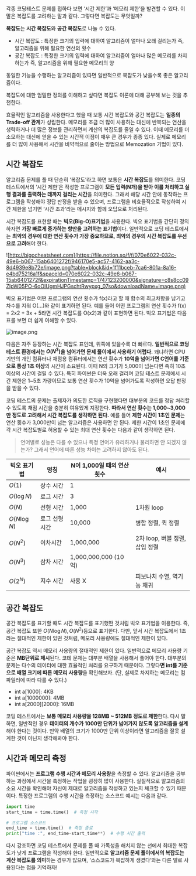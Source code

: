 각종 코딩테스트 문제를 접하다 보면 ‘시간 제한’과 ‘메모리 제한’을 발견할 수 있다. 이 말은 복잡도를 고려하는 말과 같다. 그렇다면 복잡도는 무엇일까?

**복잡도**는 **시간 복잡도**와 **공간 복잡도**로 나눌 수 있다.

- 시간 복잡도 : 특정한 크기의 입력에 대하여 알고리즘이 얼마나 오래 걸리는가
                     즉, 알고리즘을 위해 필요한 연산의 횟수
- 공간 복잡도 : 특정한 크기의 입력에 대하여 알고리즘이 얼마나 많은 메모리를 차지하는가
                     즉, 알고리즘을 위해 필요한 메모리의 양

동일한 기능을 수행하는 알고리즘이 있따면 일반적으로 복잡도가 낮을수록 좋은 알고리즘이다.

복잡도에 대한 엄밀한 정의를 이해하고 싶다면 복잡도 이론에 대해 공부해 보는 것을 추천한다.

효율적인 알고리즘을 사용한다고 했을 때 보통 시간 복잡도와 공간 복잡도는 **일종의 Trade-off 관계**가 성립한다. 메모리를 조금 더 많이 사용하는 대신에 반복되는 연산을 생략하거나 더 많은 정보를 관리하면서 계산의 복잡도를 줄일 수 있다. 이때 메모리를 더 소모하는 대신에 얻을 수 있는 시간적 이점이 매우 큰 경우가 종종 있다. 실제로 메모리를 더 많이 사용해서 시간을 비약적으로 줄이는 방법으로 Memozation 기법이 있다.

## 시간 복잡도


알고리즘 문제를 풀 때 단순히 ‘복잡도’라고 하면 보통은 **시간 복잡도**를 의미한다. 코딩 테스트에서의 ‘시간 제한’은 작성한 프로그램이 **모든 입력(N개)을 받아 이를 처리하고 실행 결과를 출력하는 데까지 걸리는 시간**을 의미한다. 그래서 해당 시간 안에 동작하는 프로그램을 작성해야 정답 판정을 받을 수 있으며, 프로그램을 비효율적으로 작성하여 시간 제한을 넘기면 ‘시간 초과’라는 메시지와 함께 오답으로 처리된다.

시간 복잡도를 표현할 때는 **빅오(Big-O)표기법**을 사용한다. 빅오 표기법을 간단히 정의하자면 **가장 빠르게 증가하는 항만을 고려하는 표기법**이다. 일반적으로 코딩 테스트에서는 **최악의 경우에 대한 연산 횟수가 가장 중요하므로, 최악의 경우의 시간 복잡도를 우선으로 고려**해야 한다.

![http://bigocheatsheet.com](https://file.notion.so/f/f/070e6022-032c-49e6-b067-15ab6401272f/946170e5-ac57-4162-aa3c-8d4939e8b72e/image.png?table=block&id=1f11bceb-7ca6-801a-8a16-e4bd75216a1f&spaceId=070e6022-032c-49e6-b067-15ab6401272f&expirationTimestamp=1747123200000&signature=c8s8cc09ZlpW05PO-6oOIUgmHJPGschtRwypxg_07so&downloadName=image.png)


빅오 표기법은 어떤 프로그램의 연산 횟수가 f(x)라고 할 때 함수의 최고차항을 남기고 차수를 지워 O(...)와 같이 표기하면 된다. 예를 들어 어떤 프로그램의 연산 횟수가 f(x) = 2x2 + 3x + 5라면 시간 복잡도를 O(x2)과 같이 표현하면 된다. 빅오 표기법은 다음 표를 보면 더 쉽게 이해할 수 있다.

![image.png](https://file.notion.so/f/f/070e6022-032c-49e6-b067-15ab6401272f/a43e3ae4-ab3b-41b0-ae21-0f36349c726e/image.png?table=block&id=1f21bceb-7ca6-8004-b081-caca1420dffb&spaceId=070e6022-032c-49e6-b067-15ab6401272f&expirationTimestamp=1747123200000&signature=DSVYsk1PF4sYH-BBUGgVx-XKNw2GkiJiukPP-6u9jDs&downloadName=image.png)

다음은 자주 등장하는 시간 복잡도 표인데, 위쪽에 있을수록 더 빠르다. **일반적으로 코딩 테스트 환경에서는 $O(N^3)$을 넘어가면 문제 풀이에서 사용하기 어렵다.** 왜냐하면 CPU 기반의 개인 컴퓨터나 채점용 컴퓨터에서는 연산 횟수가 **10억을 넘어가면 C언어를 기준으로 통상 1초 이상**의 시간이 소요된다. 이때 N의 크기가 5,000이 넘는다면 족히 10초 이상의 시간이 걸릴 수 있다. 특히 파이썬은 더욱 오래 걸리며 코딩 테스트 문제에서 시간 제한은 1~5초 가량이므로 보통 연산 횟수가 10억을 넘어가도록 작성하면 오답 판정을 받을 수 있다.

코딩 테스트의 문제는 출제자가 의도한 로직을 구현했다면 대부분의 코드를 정답 처리할 수 있도록 채점 시간을 충분히 여유있게 지정한다. **따라서 연산 횟수는 1,000~3,000만 정도로 고려해서 시간 복잡도를 생각하면 된다.** 예를 들어 **제한 시간이 1초인 문제**는 연산 횟수가 3,000만이 넘는 알고리즘은 사용하면 안 된다. 제한 시간이 1초인 문제에 각 시간 복잡도별로 허용할 수 있는 최대 연산 횟수는 다음과 같이 생각하면 된다.

> 언어별로 성능은 다를 수 있으나 특정 언어가 유리하거나 불리하면 안 되겠지 않는가? 
그래서 언어에 따른 성능 차이는 고려하지 않아도 된다.
> 

| 빅오 표기법 | 명칭 | N이 1,000일 때의 연산 횟수 | 예시 |
| --- | --- | --- | --- |
| $O(1)$ | 상수 시간 | 1 |  |
| $O(\log{N})$ | 로그 시간 | 3 |  |
| $O(N)$ | 선형 시간 | 1,000 | 1차원 loop |
| $O(N\log{N})$ | 로그 선형 시간 | 10,000 | 병합 정렬, 퀵 정렬 |
| $O(N^2)$ | 이차시간 | 1,000,000 | 2차 loop, 버블 정렬, 삽입 정렬 |
| $O(N^3)$ | 삼차 시간 | 1,000,000,000 (10억) |  |
| $O(2^N)$ | 지수 시간 | 사용 X | 피보나치 수열, 역기능 재귀 |

## 공간 복잡도


공간 복잡도를 표기할 때도 시간 복잡도를 표기했떤 것처럼 빅오 표기법을 이용한다. 즉, 공간 복잡도 또한 $O(N\log N), O(N^2)$등으로 표기한다. 다만, 앞서 시간 복잡도에서 1초라는 절대적인 제한이 있떤 것처럼, 메모리 사용량에도 절대적인 제한이 있다.

공간 복잡도 역시 메모리 사용량의 절대적인 제한이 있다. 일반적으로 메모리 사용량 기준은 **MB단위로 제시**된다. 코테 문제는 대부분 배열을 사용해서 풀어야 한다. 대부분의 문제는 다수의 데이터에 대한 효율적인 처리를 요구하기 때문이다. 그렇다**면 int를 기준으로 배열 크기에 따른 메모리 사용량**을 확인해보자. (단, 실제로 차지하는 메모리는 컴파일러에 따라 다를 수 있다.)

- int a[1000]: 4KB
- int a[1000000]: 4MB
- int a[2000][2000]: 16MB

코딩 테스트에서는 **보통 메모리 사용량을 128MB ~ 512MB 정도로 제한**한다. 다시 말하면, 일반적인 경우 **데이터의 개수가 1000만 단위가 넘어가지 않도록 알고리즘을 설계**해야 한다는 것이다. 만약 배열의 크기가 1000만 단위 이상이라면 알고리즘을 잘못 설계한 것이 아닌지 생각해봐야 한다.

## 시간과 메모리 측정

파이썬에서는 **프로그램 수행 시간과 메모리 사용량**을 측정할 수 있다. 알고리즘을 공부하는 과정에서 시간을 측정하는 작업을 굉장히 많이 사용한다. 실질적으로 알고리즘의 소요 시간을 확인해야 자신이 제대로 알고리즘을 작성하고 있는지 체크할 수 있기 때문이다. 특정한 프로그램의 수행 시간을 측정하는 소스코드 예시는 다음과 같다.

```python
import time
start_time = time.time()  # 측정 시작

# 프로그램 소스코드
end_time = time.time()  # 측정 종료
print("time :", end_time-start_time**)  # 수행 시간 출력
```

다시 강조하면 코딩 테스트에서 문제를 풀 때 가독성을 해치지 않는 선에서 최대한 복잡도가 낮게 프로그램을 작성해야 한다. 일반적으로 **알고리즘 문제 풀이에서의 복잡도는 계산 복잡도를 의미**하는 경우가 많으며, ‘소스코드가 복잡하게 생겼다’와는 다른 말로 사용된다는 점을 기억하자!
